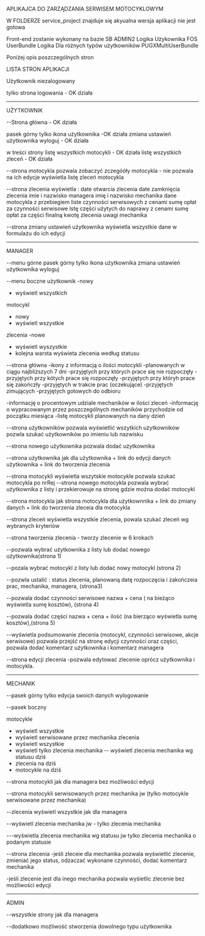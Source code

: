 APLIKAJCA DO ZARZĄDZANIA SERWISEM MOTOCYKLOWYM

W FOLDERZE service_project znajduje się akyualna wersja aplikacji 
nie jest gotowa 



Front-end zostanie wykonany na bazie SB ADMIN2
Logika Użykownika FOS UserBundle
Logika Dla różnych typów użytkowników PUGXMultiUserBundle

Poniżej opis poszczególnych stron

LISTA STRON APLIKACJI


Użytkownik niezalogowany 

tylko strona logowania - OK działa

--------------------------------
UŻYTKOWNIK 

--Strona główna - OK działa

pasek górny tylko ikona użytkownika -OK działa
zmiana ustawień użytkownika 
wyloguj - OK działa

 w treści strony 
listę wszystkich motocykli - OK działa
listę wszystkich zleceń - OK działa

--strona motocykla 
pozwala zobaczyć zczegóóły motocykla - nie pozwala na ich edycje
wyświetla listę zleceń motocykla

--strona zlecenia wyświetla :
date otwarcia zlecenia
date zamknięcia zlecenia 
imie i nazwisko managera 
imię i nazwisko mechanika
dane motocykla z przebiegiem 
liste czynności serwisowych z cenami 
sumę opłat za czynności serwisowe
lstę części użytych do naprawy z cenami 
sumę opłat za części 
finalną kwotę zlecenia 
uwagi mechanika 


--strona zmiany ustawień użytkownika wyświetla 
wszystkie dane w formulażu do ich edycji 


-------------------------------------------------------
MANAGER

--menu górne
pasek górny tylko ikona użytkownika 
zmiana ustawień użytkownika 
wyloguj 

--menu boczne 
użytkownik 
 -nowy
 - wyświetl wszystkich 
 
motocykl 
 - nowy
 - wyświetl wszystkie
 
zlecenia 
 -nowe
 - wyświetl wyszystkie 
  - kolejna warsta wyświeta zlecenia według statusu

--strona główna 
-ikony z informacją o ilości motocykli 
 -planowanych w ciągu najbliższych 7 dni 
 -przyjętych przy których prace się nie rozpoczęły 
 -przyjętych przy kótych prace się rozpoczęły 
 -przyjętych przy któryh prace się zakończły 
 -przyjętych w trakcie prac (oczekujące)
 -przyjętych zimujących 
 -przyjętych gotowych do odbioru 

 -informację o procentowym udziale mechaników w ilości zleceń 
 -informację o  wypracowanym przez poszczególnych mechaników przychodzie od początku miesiąca
 -listę motocykli planowanych na dany dzień 

--strona użytkowników pozwala wyświetlić wszytkich użytkowników pozwla szukać użytkowników po imieniu lub nazwisku

--strona nowego użytkownika pozwala dodać użytkownika 

--strona użytkownika jak dla użytkownika + link do edycji danych użytkownika + link do tworzenia zlecenia 

--strona motocykli wyświetla wszytskie motocykle pozwala szukać motocykla po nrRej 
--strona nowego motocykla pozwala wybrać użytkownika z listy i przekierowuje na stronę gdzie można dodać motocykl

--strona motocykla jak strona motocykla dla użytkownnika + link do zmiany danych + link do tworzenia zleceia dla motocykla

 

--strona zleceń 
wyświetla wszystkie zlecenia, powala szukać zleceń wg wybranych kryteriów

--strona tworzenia zlecenia - tworzy zlecenie w 6 krokach

 --pozwala wybrać użytkownika z listy lub dodać nowego użytkownika(strona 1)
 
 --pozala wybrać motocykl z listy lub dodać nowy motocykl (strona 2)
 
 --pozwla ustalić : status zlecenia, planowaną datę rozpoczęcia i zakończeia prac, mechanika,   managera, (strona3)
 
 --pozwala dodać czynności serwisowe nazwa + cena ( na bieżąco wyświetla sumę kosztów), (strona 4)
 
 --pozwala dodać części nazwa + cena + ilość (na bierząco wyświetla sumę kosztów),(strona 5)
 
 --wyświetla podsumowanie zlecenia (motocykl, czynności serwisowe, akcje serwisowe) pozwala przejść na stronę edycji czynności oraz części, pozwala dodać komentarz użytkownika i komentarz managera


--strona edycji zlecenia 
 -pozwala edytować zlecenie oprócz użytkownika i motocykla. 

----------------------------------------------------
MECHANIK

--pasek górny 
tylko edycja swoich danych 
wylogowanie

--pasek boczny 

motocykle
 - wyświetl wszystkie
 - wyświetl serwisowane przez mechanika
zlecenia
- wyświetl wszystkie 
- wyświetl tylko zlecenia mechanika
  -- wyświetl zlecenia mechanika wg statusu
dziś
 - zlecenia na dziś
 - motocykle na dziś

--strona motocykli 
jak dla managera bez możliwości edycji

--strona motocykli serwisowanych przez mechanika
jw (tylko motocykle serwisowane przez mechanika)

--zlecenia
wyświetl wszystkie 
jak dla managera

--wyświetl zlecenia mechanika
jw - tylko zlecenia mechanika

---wyświetla zlecenia mechanika wg statusu 
 jw tylko zlecenia mechanika o podanym statusie

--strona zlecenia 
-jeśli zleceie dla mechanika 
pozwala wyświetlić zlecenie, zmieniać jego status, odzaczać wykonane czynności, dodać komentarz mechanika

-jeśli zlecenie jest dla inego mechanika 
pozwala wyśietlic zlecenie bez możliwości edycji 




---
ADMIN

--wszystkie strony jak dla managera

--dodatkowo możliwość stworzenia dowolnego typu użytkownika

























